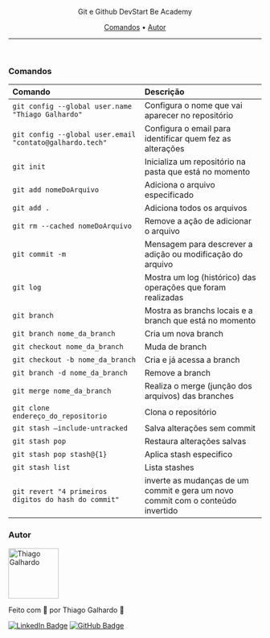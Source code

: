  <p align="center">Git e Github DevStart Be Academy
 <p align="center">
 <a href="#desafio">Comandos</a> •
 <a href="#autor">Autor</a>
</p>

---

<br>

### Comandos

| Comando     | Descrição                           |
| :---------- | :---------------------------------- |
| `git config --global user.name "Thiago Galhardo"` | Configura o nome que vai aparecer no repositório |
| `git config --global user.email "contato@galhardo.tech"` | Configura o email para identificar quem fez as alterações |
| `git init` | Inicializa um repositório na pasta que está no momento |
| `git add nomeDoArquivo` | Adiciona o arquivo especificado |
| `git add .` | Adiciona todos os arquivos |
| `git rm --cached nomeDoArquivo` | Remove a ação de adicionar o arquivo |
| `git commit -m` | Mensagem para descrever a adição ou modificação do arquivo |
| `git log` | Mostra um log (histórico) das operações que foram realizadas |
| `git branch` | Mostra as branchs locais e a branch que está no momento |
| `git branch nome_da_branch` | Cria um nova branch |
| `git checkout nome_da_branch` | Muda de branch |
| `git checkout -b nome_da_branch` | Cria e já acessa a branch |
| `git branch -d nome_da_branch` | Remove a branch |
| `git merge nome_da_branch` | Realiza o merge (junção dos arquivos) das branches |
| `git clone endereço_do_repositorio` | Clona o repositório |
| `git stash –include-untracked` | Salva alterações sem commit|
| `git stash pop` | Restaura alterações salvas |
| `git stash pop stash@{1}` | Aplica stash especifico |
| `git stash list` | Lista stashes |
| `git revert "4 primeiros dígitos do hash do commit"` | inverte as mudanças de um commit e gera um novo commit com o conteúdo invertido |


### Autor

<img alt="Thiago Galhardo" title="Thiago Galhardo" src="https://avatars.githubusercontent.com/u/70352885?v=4" height="100" width="100" />

Feito com 💜 por Thiago Galhardo 👋

[![LinkedIn Badge](https://img.shields.io/badge/-Thiago_Galhardo-blue?style=flat-square&logo=Linkedin&logoColor=white&link=https://www.linkedin.com/in/thgalhardo/)](https://www.linkedin.com/in/thgalhardo/)
[![GitHub Badge](https://img.shields.io/badge/-Thiago_Galhardo-gray?style=flat-square&logo=GitHub&logoColor=white&link=https://github.com/ThiagoGalhardo/)](https://github.com/thiagogalhardo/)